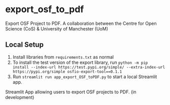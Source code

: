 # export_osf_to_pdf
Export OSF Project to PDF. A collaboration between the Centre for Open Science (CoS) &amp; University of Manchester (UoM)

## Local Setup
1. Install libraries from `requirements.txt` as normal
2. To install the test version of the export library, run `python -m pip install --index-url https://test.pypi.org/simple/ --extra-index-url https://pypi.org/simple osfio-export-tool==0.1.1`
3. Run `streamlit run app_export_OSF_toPDF.py` to start a local Streamlit app.

Streamlit App allowing users to export OSF projects to PDF. (in development)